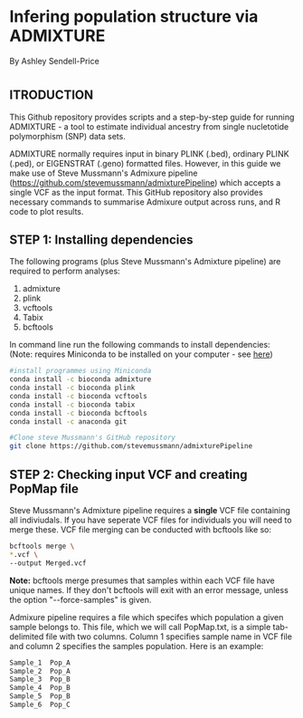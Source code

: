 # Infering population structure via ADMIXTURE

By Ashley Sendell-Price

#

## ITRODUCTION
This Github repository provides scripts and a step-by-step guide for running ADMIXTURE - a tool to estimate individual ancestry from single nucletotide polymorphism (SNP) data sets. 

ADMIXTURE normally requires input in binary PLINK (.bed), ordinary PLINK (.ped), or EIGENSTRAT (.geno) formatted files. However, in this guide we make use of Steve Mussmann's Admixure pipeline (https://github.com/stevemussmann/admixturePipeline) which accepts a single VCF as the input format. This GitHub repository also provides necessary commands to summarise Admixure output across runs, and R code to plot results.

## STEP 1: Installing dependencies
The following programs (plus Steve Mussmann's Admixture pipeline) are required to perform analyses:
1. admixture
2. plink
3. vcftools
4. Tabix
5. bcftools

In command line run the following commands to install dependencies:
(Note: requires Miniconda to be installed on your computer - see [here](https://docs.conda.io/projects/continuumio-conda/en/latest/user-guide/install/macos.html))

```bash
#install programmes using Miniconda
conda install -c bioconda admixture
conda install -c bioconda plink
conda install -c bioconda vcftools
conda install -c bioconda tabix
conda install -c bioconda bcftools
conda install -c anaconda git

#Clone steve Mussmann's GitHub repository
git clone https://github.com/stevemussmann/admixturePipeline
```


## STEP 2: Checking input VCF and creating PopMap file
Steve Mussmann's Admixture pipeline requires a **single** VCF file containing all indiviudals. If you have seperate VCF files for individuals you will need to merge these. VCF file merging can be conducted with bcftools like so:

```bash
bcftools merge \
*.vcf \
--output Merged.vcf
```

**Note:** bcftools merge presumes that samples within each VCF file have unique names. If they don't bcftools will exit with an error message, unless the option "--force-samples" is given.

Admixure pipeline requires a file which specifes which population a given sample belongs to. This file, which we will call PopMap.txt, is a simple tab-delimited file with two columns. Column 1 specifies sample name in VCF file and column 2 specifies the samples population. Here is an example:

```bash
Sample_1  Pop_A
Sample_2  Pop_A
Sample_3  Pop_B
Sample_4  Pop_B
Sample_5  Pop_B
Sample_6  Pop_C
```

